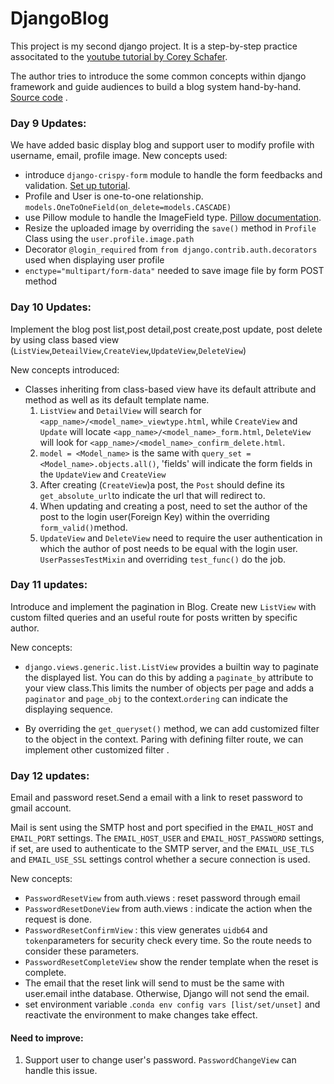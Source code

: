 # DjangoBlog
This project is my second django project. It is a step-by-step practice associtated to the [youtube tutorial by Corey Schafer](https://www.youtube.com/playlist?list=PL-osiE80TeTtoQCKZ03TU5fNfx2UY6U4p).

The author tries to introduce the some common concepts within django framework and guide audiences to build a blog system hand-by-hand. [Source code](https://github.com/CoreyMSchafer/code_snippets/tree/master/Django_Blog) .

### Day 9 Updates:
We have added basic display blog  and support user to modify profile with username, email, profile image.
New concepts used:
  - introduce `django-crispy-form` module to handle the form feedbacks and validation. [Set up tutorial](https://django-crispy-forms.readthedocs.io/en/latest/install.html#installing-django-crispy-forms).
  - Profile and User is one-to-one relationship. `models.OneToOneField(on_delete=models.CASCADE)`
  - use Pillow module to handle the ImageField type. [Pillow documentation](https://pillow.readthedocs.io/en/stable/reference/Image.html).
  - Resize the uploaded image by overriding the `save()` method in `Profile` Class using the `user.profile.image.path`
  - Decorator `@login_required` from `from django.contrib.auth.decorators` used  when displaying user profile
  - `enctype="multipart/form-data"` needed to save image file by form POST method


### Day 10 Updates:
Implement the blog post list,post detail,post create,post update, post delete by using class based view (`ListView`,`DeteailView`,`CreateView`,`UpdateView`,`DeleteView`)

New concepts introduced:
  - Classes inheriting from class-based view have its default attribute and method as well as its default template name.
      1. `ListView` and `DetailView` will search for `<app_name>/<model_name>_viewtype.html`, while `CreateView` and `Update` will locate `<app_name>/<model_name>_form.html`, `DeleteView` will look for `<app_name>/<model_name>_confirm_delete.html`.
      2. `model = <Model_name>` is the same with `query_set = <Model_name>.objects.all()`, 'fields' will indicate the form fields in the `UpdateView` and `CreateView`
      3. After creating (`CreateView`)a post, the `Post` should define its `get_absolute_url`to indicate the url that will redirect to.
      4. When updating and creating a post, need to set the author of the post  to the login user(Foreign Key) within the overriding `form_valid()`method.
      5. `UpdateView` and `DeleteView` need to require the user authentication in which the author of post needs to be equal with the login user. `UserPassesTestMixin` and overriding `test_func()` do the job.


### Day 11 updates:
Introduce  and implement the pagination in Blog. Create new `ListView` with custom filted queries and an useful route for posts written by specific author.

New concepts:
- `django.views.generic.list.ListView` provides a builtin way to paginate the displayed list. You can do this by adding a `paginate_by` attribute to your view class.This limits the number of objects per page and adds a `paginator` and `page_obj` to the context.`ordering` can indicate the displaying sequence.

- By overriding the `get_queryset()` method, we can add customized filter to the object in the context. Paring with defining filter route, we can implement other customized filter . 


### Day 12 updates:
Email and password reset.Send a email with a link to reset password to gmail account.

Mail is sent using the SMTP host and port specified in the `EMAIL_HOST` and `EMAIL_PORT` settings. The `EMAIL_HOST_USER` and `EMAIL_HOST_PASSWORD` settings, if set, are used to authenticate to the SMTP server, and the `EMAIL_USE_TLS` and `EMAIL_USE_SSL` settings control whether a secure connection is used.

New concepts:
- `PasswordResetView` from auth.views : reset password through email 
- `PasswordResetDoneView` from auth.views : indicate the action when the request is done.
- `PasswordResetConfirmView`  : this view generates `uidb64` and `token`parameters for security check every time. So the route needs to consider these parameters.
- `PasswordResetCompleteView` show the render template when the reset is complete. 
- The email that the reset link will send to must be the same with user.email inthe database. Otherwise, Django will not send the email.
- set environment variable .`conda env config vars [list/set/unset]` and reactivate the environment to make  changes take effect.

#### Need to improve:
1. Support user to change user's password. `PasswordChangeView` can handle this issue.

      